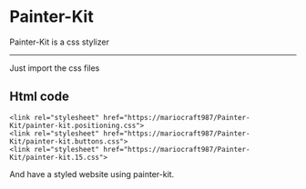 # Painter-Kit
Painter-Kit is a css stylizer
<hr>
Just import the css files

## Html code

```
<link rel="stylesheet" href="https://mariocraft987/Painter-Kit/painter-kit.positioning.css">
<link rel="stylesheet" href="https://mariocraft987/Painter-Kit/painter-kit.buttons.css">
<link rel="stylesheet" href="https://mariocraft987/Painter-Kit/painter-kit.15.css">
```

And have a styled website using painter-kit.
